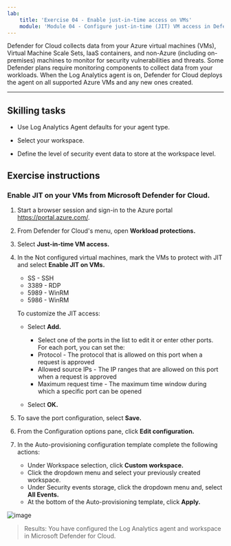 ```yaml
---
lab:
    title: 'Exercise 04 - Enable just-in-time access on VMs'    
    module: 'Module 04 - Configure just-in-time (JIT) VM access in Defender for Cloud'
---
```


Defender for Cloud collects data from your Azure virtual machines (VMs), Virtual Machine Scale Sets, IaaS containers, and non-Azure (including on-premises) machines to monitor for security vulnerabilities and threats. Some Defender plans require monitoring components to collect data from your workloads. When the Log Analytics agent is on, Defender for Cloud deploys the agent on all supported Azure VMs and any new ones created. 

---

## Skilling tasks

- Use Log Analytics Agent defaults for your agent type.

- Select your workspace.
  
- Define the level of security event data to store at the workspace level.

## Exercise instructions 

### Enable JIT on your VMs from Microsoft Defender for Cloud.

1. Start a browser session and sign-in to the Azure portal https://portal.azure.com/.
   
2. From Defender for Cloud's menu, open **Workload protections.**

4. Select **Just-in-time VM access.**

5. In the Not configured virtual machines, mark the VMs to protect with JIT and select **Enable JIT on VMs.**

   - SS - SSH
   - 3389 - RDP
   - 5989 - WinRM
   - 5986 - WinRM

    To customize the JIT access:

   - Select **Add.**
     
     - Select one of the ports in the list to edit it or enter other ports. For each port, you can set the:
     - Protocol - The protocol that is allowed on this port when a request is approved
     - Allowed source IPs - The IP ranges that are allowed on this port when a request is approved
     - Maximum request time - The maximum time window during which a specific port can be opened
  
   - Select **OK.**

7. To save the port configuration, select **Save.**

8. From the Configuration options pane, click **Edit configuration.**

9. In the Auto-provisioning configuration template complete the following actions:
   
   	- Under Workspace selection, click **Custom workspace.**
   	- Click the dropdown menu and select your previously created workspace.
   	- Under Security events storage, click the dropdown menu and, select **All Events.**
   	- At the bottom of the Auto-provisioning template, click **Apply.**
   
![image](https://github.com/MicrosoftLearning/Secure-Azure-services-and-workloads-with-Microsoft-Cloud-Security-Benchmark/assets/91347931/30e84cba-9cb5-4d0a-8a88-6a48b8a5820f)


> Results: You have configured the Log Analytics agent and workspace in Microsoft Defender for Cloud.
